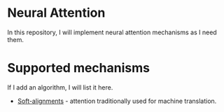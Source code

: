 # Neural Attention

In this repository, I will implement neural attention mechanisms as I need them.

# Supported mechanisms

If I add an algorithm, I will list it here.

 * [Soft-alignments](https://arxiv.org/abs/1409.0473) - attention traditionally used for machine translation.
